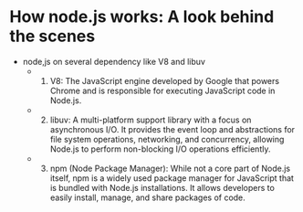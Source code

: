 # How node.js works: A look behind the scenes

- node,js on several dependency like V8 and libuv
  - 1. V8: The JavaScript engine developed by Google that powers Chrome and is responsible for executing JavaScript code in Node.js.
  - 2. libuv: A multi-platform support library with a focus on asynchronous I/O. It provides the event loop and abstractions for file system operations, networking, and concurrency, allowing Node.js to perform non-blocking I/O operations efficiently.
  - 3. npm (Node Package Manager): While not a core part of Node.js itself, npm is a widely used package manager for JavaScript that is bundled with Node.js installations. It allows developers to easily install, manage, and share packages of code.

